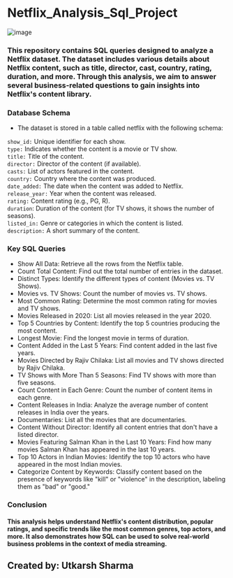 # Netflix_Analysis_Sql_Project
![image](https://github.com/user-attachments/assets/eaf83f9b-7875-419e-bf15-66ffd7b075be)

### This repository contains SQL queries designed to analyze a Netflix dataset. The dataset includes various details about Netflix content, such as title, director, cast, country, rating, duration, and more. Through this analysis, we aim to answer several business-related questions to gain insights into Netflix's content library.

### Database Schema
- The dataset is stored in a table called netflix with the following schema:

`show_id:` Unique identifier for each show.<br>
`type:` Indicates whether the content is a movie or TV show.<br>
`title:` Title of the content.<br>
`director:` Director of the content (if available).<br>
`casts:` List of actors featured in the content.<br>
`country:` Country where the content was produced.<br>
`date_added:` The date when the content was added to Netflix.<br>
`release_year:` Year when the content was released.<br>
`rating:` Content rating (e.g., PG, R).<br>
`duration`: Duration of the content (for TV shows, it shows the number of seasons).<br>
`listed_in:` Genre or categories in which the content is listed.<br>
`description:` A short summary of the content.<br>
### Key SQL Queries
- Show All Data: Retrieve all the rows from the Netflix table.
- Count Total Content: Find out the total number of entries in the dataset.
- Distinct Types: Identify the different types of content (Movies vs. TV Shows).
- Movies vs. TV Shows: Count the number of movies vs. TV shows.
- Most Common Rating: Determine the most common rating for movies and TV shows.
- Movies Released in 2020: List all movies released in the year 2020.
- Top 5 Countries by Content: Identify the top 5 countries producing the most content.
- Longest Movie: Find the longest movie in terms of duration.
- Content Added in the Last 5 Years: Find content added in the last five years.
- Movies Directed by Rajiv Chilaka: List all movies and TV shows directed by Rajiv Chilaka.
- TV Shows with More Than 5 Seasons: Find TV shows with more than five seasons.
- Count Content in Each Genre: Count the number of content items in each genre.
- Content Releases in India: Analyze the average number of content releases in India over the years.
- Documentaries: List all the movies that are documentaries.
- Content Without Director: Identify all content entries that don't have a listed director.
- Movies Featuring Salman Khan in the Last 10 Years: Find how many movies Salman Khan has appeared in the last 10 years.
- Top 10 Actors in Indian Movies: Identify the top 10 actors who have appeared in the most Indian movies.
- Categorize Content by Keywords: Classify content based on the presence of keywords like "kill" or "violence" in the description, labeling them as "bad" or "good."
### Conclusion
#### This analysis helps understand Netflix's content distribution, popular ratings, and specific trends like the most common genres, top actors, and more. It also demonstrates how SQL can be used to solve real-world business problems in the context of media streaming.

## Created by: Utkarsh Sharma
